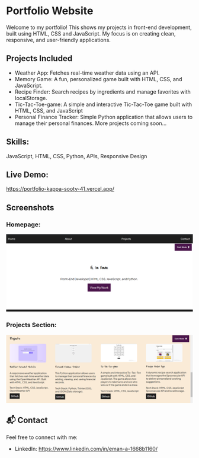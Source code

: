 # Portfolio Website
Welcome to my portfolio! This shows my projects in front-end development, built using HTML, CSS and JavaScript. My focus is on creating clean, responsive, and user-friendly applications.

## Projects Included
- Weather App:  Fetches real-time weather data using an API.
- Memory Game: A fun, personalized game built with HTML, CSS, and JavaScript.
- Recipe Finder: Search recipes by ingredients and manage favorites with localStorage.
- Tic-Tac-Toe-game: A simple and interactive Tic-Tac-Toe game built with HTML, CSS, and JavaScript
- Personal Finance Tracker: Simple Python application that allows users to manage their personal finances.
More projects coming soon...

## Skills: 
JavaScript, HTML, CSS, Python, APIs, Responsive Design

## Live Demo:
https://portfolio-kappa-sooty-41.vercel.app/

## Screenshots  
###  Homepage: 
![screenshot of portfolio](https://github.com/EmanAIH/Portfolio/blob/main/images/Screenshot%20portfolio.PNG)

### Projects Section:
![screenshot of project section](https://github.com/EmanAIH/Portfolio/blob/main/images/projects-section.PNG)


## 📬 Contact  
Feel free to connect with me:  
- LinkedIn: https://www.linkedin.com/in/eman-a-1668b1160/

